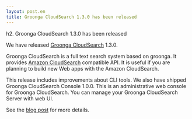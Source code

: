 ```yaml
---
layout: post.en
title: Groonga CloudSearch 1.3.0 has been released
---
```

h2. Groonga CloudSearch 1.3.0 has been released

We have released [Groonga CloudSearch](http://gcs.groonga.org/) 1.3.0.

Groonga CloudSearch is a full text search system based on groonga. It
provides [Amazon CloudSearch](http://aws.amazon.com/en/cloudsearch/)
compatible API. It is useful if you are planning to build new Web apps
with the Amazon CloudSearch.

This release includes improvements about CLI tools.
We also have shipped Groonga CloudSearch Console 1.0.0. This is an
administrative web console for Groonga CloudSearch. You can manage your
Groonga CloudSearch Server with web UI.

See the [blog
post](http://gcs.groonga.org/blog/2012/10/29/1.3.0-release/) for more
details.
